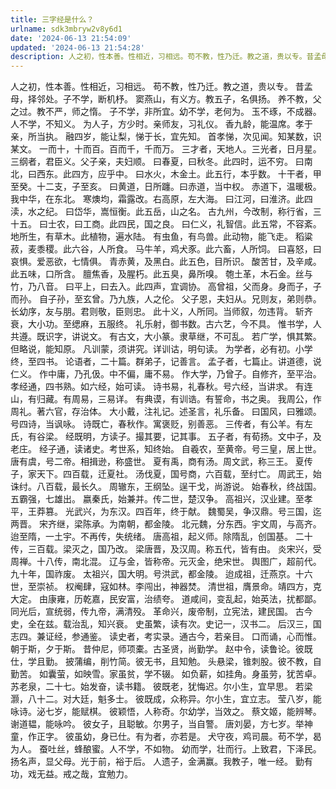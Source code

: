 ```yaml
---
title: 三字经是什么？
urlname: sdk3mbryw2v8y6d1
date: '2024-06-13 21:54:09'
updated: '2024-06-13 21:54:28'
description: 人之初，性本善。性相近，习相远。苟不教，性乃迁。教之道，贵以专。昔孟母，择邻处。子不学，断机杼。窦燕山，有义方。教五子，名俱扬。养不教，父之过。教不严，师之惰。子不学，非所宜。幼不学，老何为。玉不琢，不成器。人不学，不知义。为人子，方少时。亲师友，习礼仪。香九龄，能温席。孝于亲，所当执。融四岁...
---
```

人之初，性本善。性相近，习相远。
苟不教，性乃迁。教之道，贵以专。
昔孟母，择邻处。子不学，断机杼。
窦燕山，有义方。教五子，名俱扬。
养不教，父之过。教不严，师之惰。
子不学，非所宜。幼不学，老何为。
玉不琢，不成器。人不学，不知义。
为人子，方少时。亲师友，习礼仪。
香九龄，能温席。孝于亲，所当执。
融四岁，能让梨，悌于长，宜先知。
首孝悌，次见闻。知某数，识某文。
一而十，十而百。百而千，千而万。
三才者，天地人。三光者，日月星。
三纲者，君臣义。父子亲，夫妇顺。
曰春夏，曰秋冬。此四时，运不穷。
曰南北，曰西东。此四方，应乎中。
曰水火，木金土。此五行，本乎数。
十干者，甲至癸。十二支，子至亥。
曰黄道，日所躔。曰赤道，当中权。
赤道下，温暖极。我中华，在东北。
寒燠均，霜露改。右高原，左大海。
曰江河，曰淮济。此四渎，水之纪。
曰岱华，嵩恒衡。此五岳，山之名。
古九州，今改制，称行省，三十五。
曰士农，曰工商。此四民，国之良。
曰仁义，礼智信。此五常，不容紊。
地所生，有草木。此植物，遍水陆。
有虫鱼，有鸟兽。此动物，能飞走。
稻粱菽，麦黍稷。此六谷，人所食。
马牛羊，鸡犬豕。此六畜，人所饲。
曰喜怒，曰哀惧。爱恶欲，七情俱。
青赤黄，及黑白。此五色，目所识。
酸苦甘，及辛咸。此五味，口所含。
膻焦香，及腥朽。此五臭，鼻所嗅。
匏土革，木石金。丝与竹，乃八音。
曰平上，曰去入。此四声，宜调协。
高曾祖，父而身。身而子，子而孙。
自子孙，至玄曾。乃九族，人之伦。
父子恩，夫妇从。兄则友，弟则恭。
长幼序，友与朋。君则敬，臣则忠。
此十义，人所同。当师叙，勿违背。
斩齐衰，大小功。至缌麻，五服终。
礼乐射，御书数。古六艺，今不具。
惟书学，人共遵。既识字，讲说文。
有古文，大小篆。隶草继，不可乱。
若广学，惧其繁。但略说，能知原。
凡训蒙，须讲究。详训诂，明句读。
为学者，必有初。小学终，至四书。
论语者，二十篇。群弟子，记善言。
孟子者，七篇止。讲道德，说仁义。
作中庸，乃孔伋。中不偏，庸不易。
作大学，乃曾子。自修齐，至平治。
孝经通，四书熟。如六经，始可读。
诗书易，礼春秋。号六经，当讲求。
有连山，有归藏。有周易，三易详。
有典谟，有训诰。有誓命，书之奥。
我周公，作周礼。著六官，存治体。
大小戴，注礼记。述圣言，礼乐备。
曰国风，曰雅颂。号四诗，当讽咏。
诗既亡，春秋作。寓褒贬，别善恶。
三传者，有公羊。有左氏，有谷梁。
经既明，方读子。撮其要，记其事。
五子者，有荀扬。文中子，及老庄。
经子通，读诸史。考世系，知终始。
自羲农，至黄帝。号三皇，居上世。
唐有虞，号二帝。相揖逊，称盛世。
夏有禹，商有汤。周文武，称三王。
夏传子，家天下。四百载，迁夏社。
汤伐夏，国号商，六百载，至纣亡。
周武王，始诛纣。八百载，最长久。
周辙东，王纲坠。逞干戈，尚游说。
始春秋，终战国。五霸强，七雄出。
嬴秦氏，始兼并。传二世，楚汉争。
高祖兴，汉业建。至孝平，王莽篡。
光武兴，为东汉。四百年，终于献。
魏蜀吴，争汉鼎。号三国，迄两晋。
宋齐继，梁陈承。为南朝，都金陵。
北元魏，分东西。宇文周，与高齐。
迨至隋，一土宇。不再传，失统绪。
唐高祖，起义师。除隋乱，创国基。
二十传，三百载。梁灭之，国乃改。
梁唐晋，及汉周。称五代，皆有由。
炎宋兴，受周禅。十八传，南北混。
辽与金，皆称帝。元灭金，绝宋世。
舆图广，超前代。九十年，国祚废。
太祖兴，国大明。号洪武，都金陵。
迨成祖，迁燕京。十六世，至崇祯。
权阉肆，寇如林。李闯出，神器焚。
清世祖，膺景命。靖四方，克大定。
由康雍，历乾嘉，民安富，治绩夸。
道咸间，变乱起，始英法，扰都鄙。
同光后，宣统弱，传九帝，满清殁。
革命兴，废帝制，立宪法，建民国。
古今史，全在兹。载治乱，知兴衰。
史虽繁，读有次。史记一，汉书二。
后汉三，国志四。兼证经，参通鉴。
读史者，考实录。通古今，若亲目。
口而诵，心而惟。朝于斯，夕于斯。
昔仲尼，师项橐。古圣贤，尚勤学。
赵中令，读鲁论。彼既仕，学且勤。
披蒲编，削竹简。彼无书，且知勉。
头悬梁，锥刺股。彼不教，自勤苦。
如囊萤，如映雪。家虽贫，学不辍。
如负薪，如挂角。身虽劳，犹苦卓。
苏老泉，二十七。始发奋，读书籍。
彼既老，犹悔迟。尔小生，宜早思。
若梁灏，八十二。对大廷，魁多士。
彼既成，众称异。尔小生，宜立志。
莹八岁，能咏诗。泌七岁，能赋棋。
彼颖悟，人称奇。尔幼学，当效之。
蔡文姬，能辨琴。谢道韫，能咏吟。
彼女子，且聪敏。尔男子，当自警。
唐刘晏，方七岁。举神童，作正字。
彼虽幼，身已仕。有为者，亦若是。
犬守夜，鸡司晨。苟不学，曷为人。
蚕吐丝，蜂酿蜜。人不学，不如物。
幼而学，壮而行。上致君，下泽民。
扬名声，显父母。光于前，裕于后。
人遗子，金满赢。我教子，唯一经。
勤有功，戏无益。戒之哉，宜勉力。
